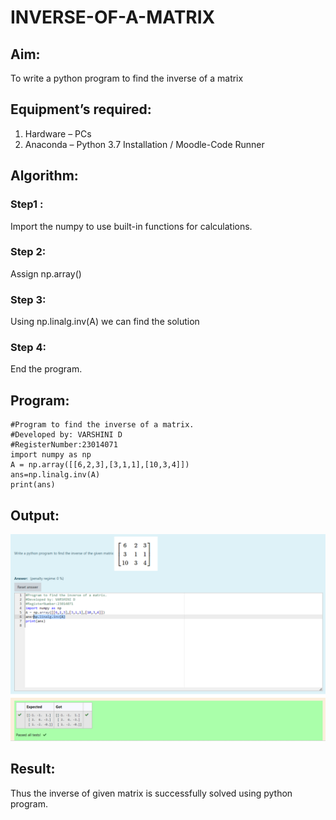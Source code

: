 # INVERSE-OF-A-MATRIX
## Aim:
To write a python program to find the inverse of a matrix
## Equipment’s required:
1. 	Hardware – PCs
2. 	Anaconda – Python 3.7 Installation / Moodle-Code Runner
## Algorithm:
### Step1 :
Import the numpy to use built-in functions for calculations.
### Step 2:
Assign np.array()
### Step 3:
Using np.linalg.inv(A) we can find the solution
### Step 4:
End the program.

## Program:
```
#Program to find the inverse of a matrix.
#Developed by: VARSHINI D
#RegisterNumber:23014071
import numpy as np
A = np.array([[6,2,3],[3,1,1],[10,3,4]])
ans=np.linalg.inv(A)
print(ans)

```
## Output:
![output](inverse.png)

## Result:
Thus the inverse of given matrix is successfully solved using python program.


